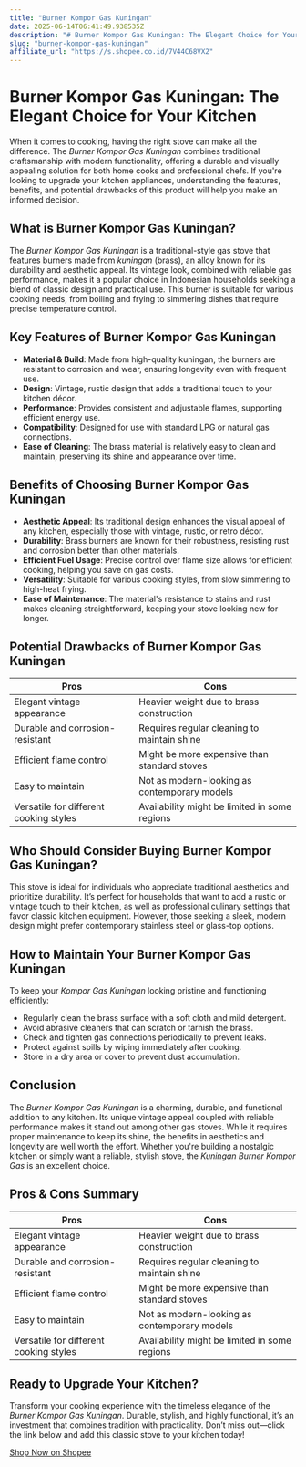 ```yaml
---
title: "Burner Kompor Gas Kuningan"
date: 2025-06-14T06:41:49.938535Z
description: "# Burner Kompor Gas Kuningan: The Elegant Choice for Your Kitchen..."
slug: "burner-kompor-gas-kuningan"
affiliate_url: "https://s.shopee.co.id/7V44C68VX2"
---
```

# Burner Kompor Gas Kuningan: The Elegant Choice for Your Kitchen

When it comes to cooking, having the right stove can make all the difference. The *Burner Kompor Gas Kuningan* combines traditional craftsmanship with modern functionality, offering a durable and visually appealing solution for both home cooks and professional chefs. If you're looking to upgrade your kitchen appliances, understanding the features, benefits, and potential drawbacks of this product will help you make an informed decision.

## What is Burner Kompor Gas Kuningan?

The *Burner Kompor Gas Kuningan* is a traditional-style gas stove that features burners made from *kuningan* (brass), an alloy known for its durability and aesthetic appeal. Its vintage look, combined with reliable gas performance, makes it a popular choice in Indonesian households seeking a blend of classic design and practical use. This burner is suitable for various cooking needs, from boiling and frying to simmering dishes that require precise temperature control.

## Key Features of Burner Kompor Gas Kuningan

- **Material & Build**: Made from high-quality kuningan, the burners are resistant to corrosion and wear, ensuring longevity even with frequent use.
- **Design**: Vintage, rustic design that adds a traditional touch to your kitchen décor.
- **Performance**: Provides consistent and adjustable flames, supporting efficient energy use.
- **Compatibility**: Designed for use with standard LPG or natural gas connections.
- **Ease of Cleaning**: The brass material is relatively easy to clean and maintain, preserving its shine and appearance over time.

## Benefits of Choosing Burner Kompor Gas Kuningan

- **Aesthetic Appeal**: Its traditional design enhances the visual appeal of any kitchen, especially those with vintage, rustic, or retro décor.
- **Durability**: Brass burners are known for their robustness, resisting rust and corrosion better than other materials.
- **Efficient Fuel Usage**: Precise control over flame size allows for efficient cooking, helping you save on gas costs.
- **Versatility**: Suitable for various cooking styles, from slow simmering to high-heat frying.
- **Ease of Maintenance**: The material's resistance to stains and rust makes cleaning straightforward, keeping your stove looking new for longer.

## Potential Drawbacks of Burner Kompor Gas Kuningan

| Pros | Cons |
| --- | --- |
| Elegant vintage appearance | Heavier weight due to brass construction |
| Durable and corrosion-resistant | Requires regular cleaning to maintain shine |
| Efficient flame control | Might be more expensive than standard stoves |
| Easy to maintain | Not as modern-looking as contemporary models |
| Versatile for different cooking styles | Availability might be limited in some regions |

## Who Should Consider Buying Burner Kompor Gas Kuningan?

This stove is ideal for individuals who appreciate traditional aesthetics and prioritize durability. It’s perfect for households that want to add a rustic or vintage touch to their kitchen, as well as professional culinary settings that favor classic kitchen equipment. However, those seeking a sleek, modern design might prefer contemporary stainless steel or glass-top options.

## How to Maintain Your Burner Kompor Gas Kuningan

To keep your *Kompor Gas Kuningan* looking pristine and functioning efficiently:

- Regularly clean the brass surface with a soft cloth and mild detergent.
- Avoid abrasive cleaners that can scratch or tarnish the brass.
- Check and tighten gas connections periodically to prevent leaks.
- Protect against spills by wiping immediately after cooking.
- Store in a dry area or cover to prevent dust accumulation.

## Conclusion

The *Burner Kompor Gas Kuningan* is a charming, durable, and functional addition to any kitchen. Its unique vintage appeal coupled with reliable performance makes it stand out among other gas stoves. While it requires proper maintenance to keep its shine, the benefits in aesthetics and longevity are well worth the effort. Whether you're building a nostalgic kitchen or simply want a reliable, stylish stove, the *Kuningan Burner Kompor Gas* is an excellent choice.

## Pros & Cons Summary

| **Pros** | **Cons** |
| --- | --- |
| Elegant vintage appearance | Heavier weight due to brass construction |
| Durable and corrosion-resistant | Requires regular cleaning to maintain shine |
| Efficient flame control | Might be more expensive than standard stoves |
| Easy to maintain | Not as modern-looking as contemporary models |
| Versatile for different cooking styles | Availability might be limited in some regions |

## Ready to Upgrade Your Kitchen?

Transform your cooking experience with the timeless elegance of the *Burner Kompor Gas Kuningan*. Durable, stylish, and highly functional, it’s an investment that combines tradition with practicality. Don’t miss out—click the link below and add this classic stove to your kitchen today!

[Shop Now on Shopee](https://s.shopee.co.id/7V44C68VX2)